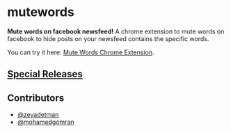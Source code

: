 # mutewords

**Mute words on facebook newsfeed!**
A chrome extension to mute words on facebook to hide posts on your newsfeed contains the specific words.

You can try it here: [Mute Words Chrome Extension](https://chrome.google.com/webstore/detail/mute-words-on-facebook/fhcioeahbcdffnkfgkbgghgdchbokohh).

## [Special Releases](https://github.com/zeyadetman/mutewords/releases)

## Contributors

- [@zeyadetman](https://twitter.com/zeyadetman)
- [@mohamedgomran](https://github.com/mohamedgomran)
